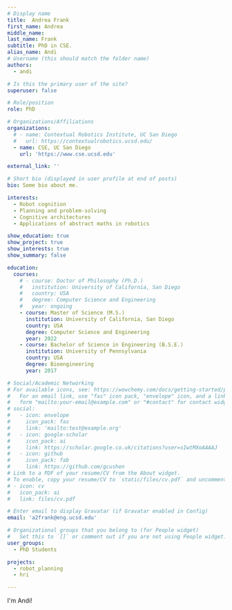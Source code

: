```yaml
---
# Display name
title:  Andrea Frank 
first_name: Andrea
middle_name: 
last_name: Frank
subtitle: PhD in CSE.
alias_name: Andi
# Username (this should match the folder name)
authors:
  - andi

# Is this the primary user of the site?
superuser: false

# Role/position
role: PhD

# Organizations/Affiliations
organizations:
  # - name: Contextual Robotics Institute, UC San Diego
  #   url: https://contextualrobotics.ucsd.edu/
  - name: CSE, UC San Diego
    url: 'https://www.cse.ucsd.edu'

external_link: ''

# Short bio (displayed in user profile at end of posts)
bio: Some bio about me.

interests:
  - Robot cognition
  - Planning and problem-solving
  - Cognitive architectures
  - Applications of abstract maths in robotics

show_education: true
show_project: true
show_interests: true
show_summary: false

education:
  courses:
    # - course: Doctor of Philosophy (Ph.D.) 
    #   institution: University of California, San Diego
    #   country: USA
    #   degree: Computer Science and Engineering
    #   year: ongoing
    - course: Master of Science (M.S.) 
      institution: University of California, San Diego
      country: USA
      degree: Computer Science and Engineering
      year: 2022
    - course: Bachelor of Science in Engineering (B.S.E.) 
      institution: University of Pennsylvania
      country: USA
      degree: Bioengineering
      year: 2017

# Social/Academic Networking
# For available icons, see: https://wowchemy.com/docs/getting-started/page-builder/#icons
#   For an email link, use "fas" icon pack, "envelope" icon, and a link in the
#   form "mailto:your-email@example.com" or "#contact" for contact widget.
# social:
#   - icon: envelope
#     icon_pack: fas
#     link: 'mailto:test@example.org'
#   - icon: google-scholar
#     icon_pack: ai
#     link: https://scholar.google.co.uk/citations?user=sIwtMXoAAAAJ
#   - icon: github
#     icon_pack: fab
#     link: https://github.com/gcushen
# Link to a PDF of your resume/CV from the About widget.
# To enable, copy your resume/CV to `static/files/cv.pdf` and uncomment the lines below.
# - icon: cv
#   icon_pack: ai
#   link: files/cv.pdf

# Enter email to display Gravatar (if Gravatar enabled in Config)
email: 'a2frank@eng.ucsd.edu'

# Organizational groups that you belong to (for People widget)
#   Set this to `[]` or comment out if you are not using People widget.
user_groups:
  - PhD Students

projects:
  - robot_planning
  - hri

---
```


I'm Andi!